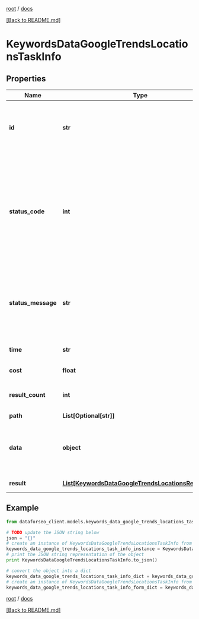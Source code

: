 [root](./../ "root") / [docs](./ "docs")

[[Back to README.md]](./../README.md "[Back to README.md]")

# KeywordsDataGoogleTrendsLocationsTaskInfo

## Properties

Name | Type | Description | Notes
------------ | ------------- | ------------- | -------------
**id** | **str** | task identifier unique task identifier in our system in the UUID format | [optional]
**status_code** | **int** | status code of the task generated by DataForSEO, can be within the following range: 10000-60000 you can find the full list of the response codes here | [optional]
**status_message** | **str** | informational message of the task you can find the full list of general informational messages here | [optional]
**time** | **str** | execution time, seconds | [optional]
**cost** | **float** | total tasks cost, USD | [optional]
**result_count** | **int** | number of elements in the result array | [optional]
**path** | **List[Optional[str]]** | URL path | [optional]
**data** | **object** | contains the same parameters that you specified in the POST request | [optional]
**result** | [**List[KeywordsDataGoogleTrendsLocationsResultInfo]**](KeywordsDataGoogleTrendsLocationsResultInfo.md) | array of results | [optional]

## Example

```python
from dataforseo_client.models.keywords_data_google_trends_locations_task_info import KeywordsDataGoogleTrendsLocationsTaskInfo

# TODO update the JSON string below
json = "{}"
# create an instance of KeywordsDataGoogleTrendsLocationsTaskInfo from a JSON string
keywords_data_google_trends_locations_task_info_instance = KeywordsDataGoogleTrendsLocationsTaskInfo.from_json(json)
# print the JSON string representation of the object
print KeywordsDataGoogleTrendsLocationsTaskInfo.to_json()

# convert the object into a dict
keywords_data_google_trends_locations_task_info_dict = keywords_data_google_trends_locations_task_info_instance.to_dict()
# create an instance of KeywordsDataGoogleTrendsLocationsTaskInfo from a dict
keywords_data_google_trends_locations_task_info_form_dict = keywords_data_google_trends_locations_task_info.from_dict(keywords_data_google_trends_locations_task_info_dict)
```

  

[root](./../ "root") / [docs](./ "docs")

[[Back to README.md]](./../README.md "[Back to README.md]")